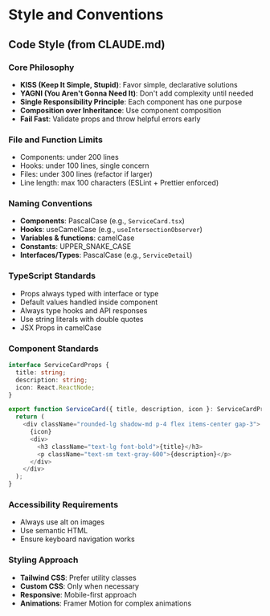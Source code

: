 # Style and Conventions

## Code Style (from CLAUDE.md)

### Core Philosophy
- **KISS (Keep It Simple, Stupid)**: Favor simple, declarative solutions
- **YAGNI (You Aren't Gonna Need It)**: Don't add complexity until needed
- **Single Responsibility Principle**: Each component has one purpose
- **Composition over Inheritance**: Use component composition
- **Fail Fast**: Validate props and throw helpful errors early

### File and Function Limits
- Components: under 200 lines
- Hooks: under 100 lines, single concern
- Files: under 300 lines (refactor if larger)
- Line length: max 100 characters (ESLint + Prettier enforced)

### Naming Conventions
- **Components**: PascalCase (e.g., `ServiceCard.tsx`)
- **Hooks**: useCamelCase (e.g., `useIntersectionObserver`)
- **Variables & functions**: camelCase
- **Constants**: UPPER_SNAKE_CASE
- **Interfaces/Types**: PascalCase (e.g., `ServiceDetail`)

### TypeScript Standards
- Props always typed with interface or type
- Default values handled inside component
- Always type hooks and API responses
- Use string literals with double quotes
- JSX Props in camelCase

### Component Standards
```typescript
interface ServiceCardProps {
  title: string;
  description: string;
  icon: React.ReactNode;
}

export function ServiceCard({ title, description, icon }: ServiceCardProps) {
  return (
    <div className="rounded-lg shadow-md p-4 flex items-center gap-3">
      {icon}
      <div>
        <h3 className="text-lg font-bold">{title}</h3>
        <p className="text-sm text-gray-600">{description}</p>
      </div>
    </div>
  );
}
```

### Accessibility Requirements
- Always use alt on images
- Use semantic HTML
- Ensure keyboard navigation works

### Styling Approach
- **Tailwind CSS**: Prefer utility classes
- **Custom CSS**: Only when necessary
- **Responsive**: Mobile-first approach
- **Animations**: Framer Motion for complex animations